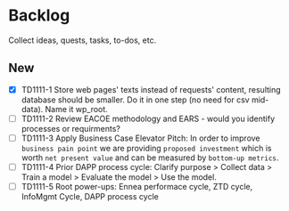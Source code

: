 # Backlog
Collect ideas, quests, tasks, to-dos, etc.

## New
- [x] TD1111-1 Store web pages' texts instead of requests' content, resulting database should be smaller. Do it in one step (no need for csv mid-data). Name it wp_root.
- [ ] TD1111-2 Review EACOE methodology and EARS - would you identify processes or requirments?
- [ ] TD1111-3 Apply Business Case Elevator Pitch: In order to improve `business pain point` we are providing `proposed investment` which is worth `net present value` and can be measured by `bottom-up metrics`.
- [ ] TD1111-4 Prior DAPP process cycle: Clarify purpose > Collect data > Train a model > Evaluate the model > Use the model.
- [ ] TD1111-5 Root power-ups: Ennea performace cycle, ZTD cycle, InfoMgmt Cycle, DAPP process cycle

